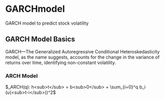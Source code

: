 # GARCHmodel
GARCH model to predict stock volatility
## GARCH Model Basics 
GARCH—The Generalized Autoregressive Conditional Heteroskedasticity model, as the name suggests, accounts for the change in the variance of returns over time, identifying non-constant volatility. 
### ARCH Model 
$_ARCH(q): h<sub>t</sub> = b<sub>0</sub> + \sum_{i=0}^q b_i (u(<sub>t-i</sub>))^2$
